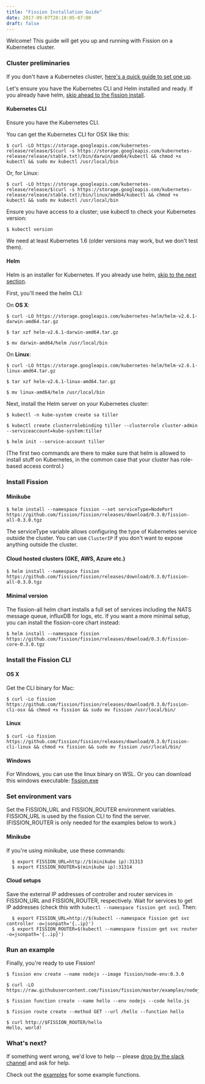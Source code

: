 ```yaml
---
title: "Fission Installation Guide"
date: 2017-09-07T20:10:05-07:00
draft: false
---
```


Welcome! This guide will get you up and running with Fission on a
Kubernetes cluster.
           
### Cluster preliminaries

If you don't have a Kubernetes cluster, [here's a quick guide to set
one up](../kubernetessetup).

Let's ensure you have the Kubernetes CLI and Helm installed and
ready. If you already have helm, [skip ahead to the fission install](#install-fission).

#### Kubernetes CLI

Ensure you have the Kubernetes CLI.

You can get the Kubernetes CLI for OSX like this:
```
$ curl -LO https://storage.googleapis.com/kubernetes-release/release/$(curl -s https://storage.googleapis.com/kubernetes-release/release/stable.txt)/bin/darwin/amd64/kubectl && chmod +x kubectl && sudo mv kubectl /usr/local/bin
```

Or, for Linux:
```
$ curl -LO https://storage.googleapis.com/kubernetes-release/release/$(curl -s https://storage.googleapis.com/kubernetes-release/release/stable.txt)/bin/linux/amd64/kubectl && chmod +x kubectl && sudo mv kubectl /usr/local/bin
```

Ensure you have access to a cluster; use kubectl to check your
Kubernetes version:

```
$ kubectl version
```

We need at least Kubernetes 1.6 (older versions may work, but we don't
test them).

#### Helm

Helm is an installer for Kubernetes.  If you already use helm, [skip to
the next section](#install-fission).

First, you'll need the helm CLI:

On __OS X__:
```
$ curl -LO https://storage.googleapis.com/kubernetes-helm/helm-v2.6.1-darwin-amd64.tar.gz

$ tar xzf helm-v2.6.1-darwin-amd64.tar.gz

$ mv darwin-amd64/helm /usr/local/bin
```

On __Linux__:
```
$ curl -LO https://storage.googleapis.com/kubernetes-helm/helm-v2.6.1-linux-amd64.tar.gz

$ tar xzf helm-v2.6.1-linux-amd64.tar.gz

$ mv linux-amd64/helm /usr/local/bin
```

Next, install the Helm server on your Kubernetes cluster:

```
$ kubectl -n kube-system create sa tiller

$ kubectl create clusterrolebinding tiller --clusterrole cluster-admin --serviceaccount=kube-system:tiller

$ helm init --service-account tiller
```

(The first two commands are there to make sure that helm is allowed to
install stuff on Kubernetes, in the common case that your cluster has
role-based access control.)


### Install Fission

#### Minikube

```
$ helm install --namespace fission --set serviceType=NodePort https://github.com/fission/fission/releases/download/0.3.0/fission-all-0.3.0.tgz
```

The serviceType variable allows configuring the type of Kubernetes
service outside the cluster.  You can use `ClusterIP` if you don't
want to expose anything outside the cluster.

#### Cloud hosted clusters (GKE, AWS, Azure etc.)

```
$ helm install --namespace fission https://github.com/fission/fission/releases/download/0.3.0/fission-all-0.3.0.tgz
```

#### Minimal version

The fission-all helm chart installs a full set of services including
the NATS message queue, influxDB for logs, etc. If you want a more
minimal setup, you can install the fission-core chart instead:

```
$ helm install --namespace fission https://github.com/fission/fission/releases/download/0.3.0/fission-core-0.3.0.tgz
```

### Install the Fission CLI

#### OS X

Get the CLI binary for Mac:

```
$ curl -Lo fission https://github.com/fission/fission/releases/download/0.3.0/fission-cli-osx && chmod +x fission && sudo mv fission /usr/local/bin/
```

#### Linux

```
$ curl -Lo fission https://github.com/fission/fission/releases/download/0.3.0/fission-cli-linux && chmod +x fission && sudo mv fission /usr/local/bin/
```

#### Windows

For Windows, you can use the linux binary on WSL. Or you can download
this windows executable: [fission.exe](https://github.com/fission/fission/releases/download/0.3.0/fission-cli-windows.exe)

### Set environment vars

Set the FISSION_URL and FISSION_ROUTER environment variables.
FISSION_URL is used by the fission CLI to find the server.
(FISSION_ROUTER is only needed for the examples below to work.)

#### Minikube

If you're using minikube, use these commands:

```
  $ export FISSION_URL=http://$(minikube ip):31313
  $ export FISSION_ROUTER=$(minikube ip):31314
```
#### Cloud setups

Save the external IP addresses of controller and router services in
FISSION_URL and FISSION_ROUTER, respectively.  Wait for services to
get IP addresses (check this with ```kubectl --namespace fission get
svc```).  Then:

```
  $ export FISSION_URL=http://$(kubectl --namespace fission get svc controller -o=jsonpath='{..ip}')
  $ export FISSION_ROUTER=$(kubectl --namespace fission get svc router -o=jsonpath='{..ip}')
```

### Run an example

Finally, you're ready to use Fission!

```
$ fission env create --name nodejs --image fission/node-env:0.3.0

$ curl -LO https://raw.githubusercontent.com/fission/fission/master/examples/nodejs/hello.js

$ fission function create --name hello --env nodejs --code hello.js

$ fission route create --method GET --url /hello --function hello

$ curl http://$FISSION_ROUTER/hello
Hello, world!
```

### What's next?

If something went wrong, we'd love to help -- please [drop by the
slack channel](http://slack.fission.io) and ask for help.

Check out the
[examples](https://github.com/fission/fission/tree/master/examples)
for some example functions.

